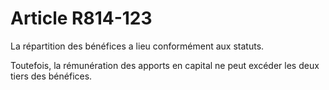 # Article R814-123

La répartition des bénéfices a lieu conformément aux statuts.

Toutefois, la rémunération des apports en capital ne peut excéder les deux tiers des bénéfices.

